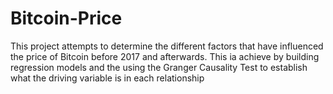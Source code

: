 # Bitcoin-Price

This project attempts to determine the different factors that have influenced the price of Bitcoin before 2017 and afterwards. This ia achieve by building regression models and the using the Granger Causality Test to establish what the driving variable is in each relationship
